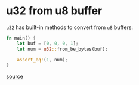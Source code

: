 # u32 from u8 buffer

`u32` has built-in methods to convert from `u8` buffers:

```rust
fn main() {
    let buf = [0, 0, 0, 1];
    let num = u32::from_be_bytes(buf);

    assert_eq!(1, num);
}
```

[source](https://stackoverflow.com/questions/29307474/how-can-i-convert-a-buffer-of-a-slice-of-bytes-u8-to-an-integer)
